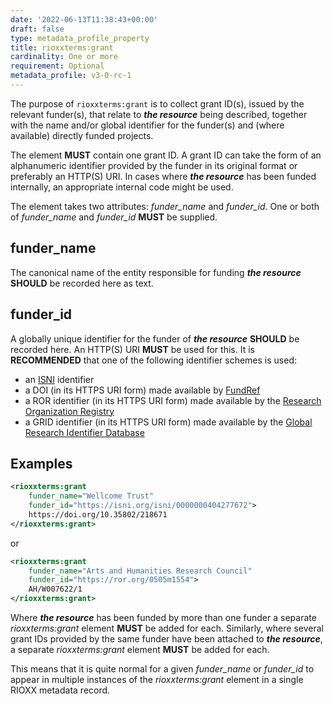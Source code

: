 ```yaml
---
date: '2022-06-13T11:38:43+00:00'
draft: false
type: metadata_profile_property
title: rioxxterms:grant
cardinality: One or more
requirement: Optional
metadata_profile: v3-0-rc-1
---
```

The purpose of `rioxxterms:grant` is to collect grant ID(s), issued by the relevant funder(s), that relate to ***the resource*** being described, together with the name and/or global identifier for the funder(s) and (where available) directly funded projects.

The element **MUST** contain one grant ID. A grant ID can take the form of an alphanumeric identifier provided by the funder in its original format or preferably an HTTP(S) URI. In cases where ***the resource*** has been funded internally, an appropriate internal code might be used.

The element takes two attributes: *funder_name* and *funder_id*. One or both of *funder_name* and *funder_id* **MUST** be supplied.

## funder_name
The canonical name of the entity responsible for funding ***the resource*** **SHOULD** be recorded here as text.

## funder_id
A globally unique identifier for the funder of ***the resource*** **SHOULD** be recorded here. An HTTP(S) URI **MUST** be used for this. It is **RECOMMENDED** that one of the following identifier schemes is used:

* an [ISNI](https://isni.org) identifier
* a DOI (in its HTTPS URI form) made available by [FundRef](https://www.crossref.org/fundref/)
* a ROR identifier (in its HTTPS URI form) made available by the [Research Organization Registry](https://ror.org/)
* a GRID identifier (in its HTTPS URI form) made available by the [Global Research Identifier Database](https://www.grid.ac/) 

## Examples

```xml
<rioxxterms:grant
    funder_name="Wellcome Trust"
    funder_id="https://isni.org/isni/0000000404277672">
    https://doi.org/10.35802/218671
</rioxxterms:grant>
```
or

```xml
<rioxxterms:grant
    funder_name="Arts and Humanities Research Council"
    funder_id="https://ror.org/0505m1554">
    AH/W007622/1
</rioxxterms:grant>
```

Where ***the resource*** has been funded by more than one funder a separate *rioxxterms:grant* element **MUST** be added for each. Similarly, where several grant IDs provided by the same funder have been attached to ***the resource***, a separate *rioxxterms:grant* element **MUST** be added for each.

This means that it is quite normal for a given *funder_name* or *funder_id* to appear in multiple instances of the *rioxxterms:grant* element in a single RIOXX metadata record.
